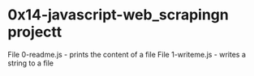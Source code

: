 # 0x14-javascript-web_scrapingn projectt
File 0-readme.js - prints the content of a file
File 1-writeme.js - writes a string to a file
